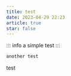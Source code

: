 ```yaml
---
title: test
date: 2023-04-29 22:23
article: true
star: false
---
```


::: info
a simple test
:::

```js
another test
```

test